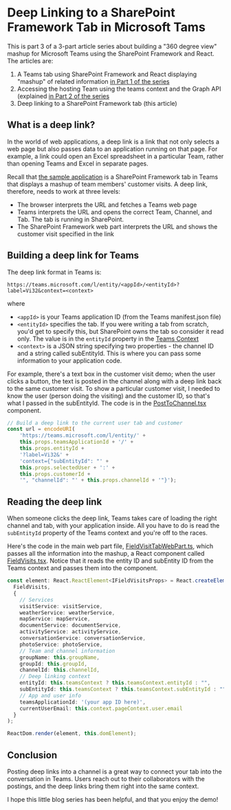 # Deep Linking to a SharePoint Framework Tab in Microsoft Tams

This is part 3 of a 3-part article series about building a "360 degree view" mashup for Microsoft Teams using the SharePoint Framework and React. The articles are:

 1. A Teams tab using SharePoint Framework and React displaying "mashup" of related information [in Part 1 of the series](#)
 1. Accessing the hosting Team using the teams context and the Graph API (explained [in Part 2 of the series](#)
 1. Deep linking to a SharePoint Framework tab (this article)

## What is a deep link?

In the world of web applications, a deep link is a link that not only selects a web page but also passes data to an application running on that page. For example, a link could open an Excel spreadsheet in a particular Team, rather than opening Teams and Excel in separate pages.

Recall that [the sample application](https://github.com/SharePoint/sp-dev-fx-webparts/tree/master/samples/react-teams-tab-field-visit-mashup) is a SharePoint Framework tab in Teams that displays a mashup of team members' customer visits. A deep link, therefore, needs to work at three levels:

* The browser interprets the URL and fetches a Teams web page
* Teams interprets the URL and opens the correct Team, Channel, and Tab. The tab is running in SharePoint.
* The SharePoint Framework web part interprets the URL and shows the customer visit specified in the link

## Building a deep link for Teams

The deep link format in Teams is:

~~~
https://teams.microsoft.com/l/entity/<appId>/<entityId>?label=Vi32&context=<context>
~~~

where

* `<appId>` is your Teams application ID (from the Teams manifest.json file)
* `<entityId>` specifies the tab. If you were writing a tab from scratch, you'd get to specify this, but SharePoint owns the tab so consider it read only. The value is in the `entityId` property in the [Teams Context](https://docs.microsoft.com/en-us/microsoftteams/platform/concepts/tabs/tabs-context)
* `<context>` is a JSON string specifying two properties - the channel ID and a string called subEntityId. This is where you can pass some information to your application code.

For example, there's a text box in the customer visit demo; when the user clicks a button, the text is posted in the channel along with a deep link back to the same customer visit. To show a particular customer visit, I needed to know the user (person doing the visiting) and the customer ID, so that's what I passed in the subEntityId. The code is in the [PostToChannel.tsx](https://github.com/SharePoint/sp-dev-fx-webparts/blob/master/samples/react-teams-tab-field-visit-mashup/src/webparts/fieldVisitTab/components/PostToChannel.tsx) component.

~~~TypeScript
// Build a deep link to the current user tab and customer
const url = encodeURI(
    'https://teams.microsoft.com/l/entity/' +
    this.props.teamsApplicationId + '/' +
    this.props.entityId +
    '?label=Vi32&' +
    'context={"subEntityId": "' +
    this.props.selectedUser + ':' +
    this.props.customerId +
    '", "channelId": "' + this.props.channelId + '"}');
~~~

## Reading the deep link

When someone clicks the deep link, Teams takes care of loading the right channel and tab, with your application inside. All you have to do is read the `subEntityId` property of the Teams context and you're off to the races.

Here's the code in the main web part file, [FieldVisitTabWebPart.ts](https://github.com/SharePoint/sp-dev-fx-webparts/blob/master/samples/react-teams-tab-field-visit-mashup/src/webparts/fieldVisitTab/FieldVisitTabWebPart.ts), which passes all the information into the mashup, a React component called [FieldVisits.tsx](https://github.com/SharePoint/sp-dev-fx-webparts/blob/master/samples/react-teams-tab-field-visit-mashup/src/webparts/fieldVisitTab/components/FieldVisits.tsx). Notice that it reads the entity ID and subEntity ID from the Teams context and passes them into the component.

~~~TypeScript
const element: React.ReactElement<IFieldVisitsProps> = React.createElement(
  FieldVisits,
  {
    // Services
    visitService: visitService,
    weatherService: weatherService,
    mapService: mapService,
    documentService: documentService,
    activityService: activityService,
    conversationService: conversationService,
    photoService: photoService,
    // Team and channel information
    groupName: this.groupName,
    groupId: this.groupId,
    channelId: this.channelId,
    // Deep linking context
    entityId: this.teamsContext ? this.teamsContext.entityId : "",
    subEntityId: this.teamsContext ? this.teamsContext.subEntityId : "",
    // App and user info
    teamsApplicationId: '(your app ID here)',
    currentUserEmail: this.context.pageContext.user.email
  }
);

ReactDom.render(element, this.domElement);
~~~

## Conclusion

Posting deep links into a channel is a great way to connect your tab into the conversation in Teams. Users reach out to their collaborators with the postings, and the deep links bring them right into the same context.

I hope this little blog series has been helpful, and that you enjoy the demo!